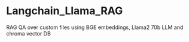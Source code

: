 # Langchain_Llama_RAG
RAG QA over custom files using BGE embeddings, Llama2 70b LLM and chroma vector DB
